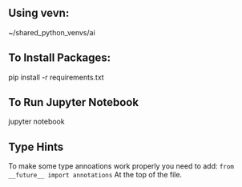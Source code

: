 ## Using vevn:

~/shared_python_venvs/ai

## To Install Packages:

pip install -r requirements.txt

## To Run Jupyter Notebook

jupyter notebook

## Type Hints

To make some type annoations work properly you need to add:
`from __future__ import annotations`
At the top of the file.
